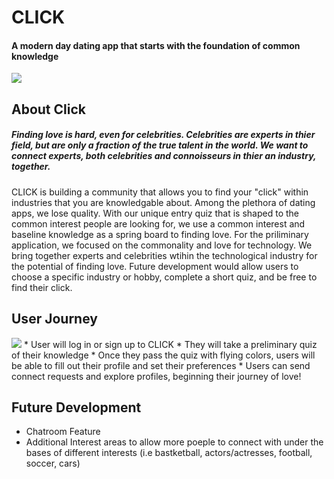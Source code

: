 # CLICK
#### A modern day dating app that starts with the foundation of common knowledge

<img src="https://media.giphy.com/media/26BRED0APH6fRa1sk/giphy.gif">


## About Click

##### Finding love is hard, even for celebrities. Celebrities are experts in thier field, but are only a fraction of the true talent in the world. We want to connect experts, both celebrities and connoisseurs in thier an industry, together.

CLICK is building a community that allows you to find your "click" within industries that you are knowledgable about. Among the plethora of dating apps, we lose quality. With our unique entry quiz that is shaped to the common interest people are looking for, we use a common interest and baseline knowledge as a spring board to finding love. For the priliminary application, we focused on the commonality and love for technology. We bring together experts and celebrities wtihin the technological industry for the potential of finding love. Future development would allow users to choose a specific industry or hobby, complete a short quiz, and be free to find their click.

## User Journey
<img src="https://media.giphy.com/media/1UXHB4oGAnkrfcoIHE/giphy.gif">
* User will log in or sign up to CLICK
* They will take a preliminary quiz of their knowledge
* Once they pass the quiz with flying colors, users will be able to fill out their profile and set their preferences
* Users can send connect requests and explore profiles, beginning their journey of love!

## Future Development
* Chatroom Feature
* Additional Interest areas to allow more poeple to connect with under the bases of different interests (i.e bastketball, actors/actresses, football, soccer, cars)


